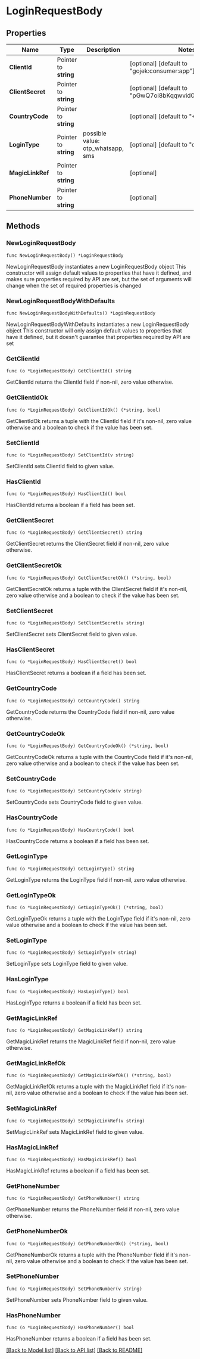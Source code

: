 # LoginRequestBody

## Properties

Name | Type | Description | Notes
------------ | ------------- | ------------- | -------------
**ClientId** | Pointer to **string** |  | [optional] [default to "gojek:consumer:app"]
**ClientSecret** | Pointer to **string** |  | [optional] [default to "pGwQ7oi8bKqqwvid09UrjqpkMEHklb"]
**CountryCode** | Pointer to **string** |  | [optional] [default to "+62"]
**LoginType** | Pointer to **string** | possible value: otp_whatsapp, sms | [optional] [default to "otp_whatsapp"]
**MagicLinkRef** | Pointer to **string** |  | [optional] 
**PhoneNumber** | Pointer to **string** |  | [optional] 

## Methods

### NewLoginRequestBody

`func NewLoginRequestBody() *LoginRequestBody`

NewLoginRequestBody instantiates a new LoginRequestBody object
This constructor will assign default values to properties that have it defined,
and makes sure properties required by API are set, but the set of arguments
will change when the set of required properties is changed

### NewLoginRequestBodyWithDefaults

`func NewLoginRequestBodyWithDefaults() *LoginRequestBody`

NewLoginRequestBodyWithDefaults instantiates a new LoginRequestBody object
This constructor will only assign default values to properties that have it defined,
but it doesn't guarantee that properties required by API are set

### GetClientId

`func (o *LoginRequestBody) GetClientId() string`

GetClientId returns the ClientId field if non-nil, zero value otherwise.

### GetClientIdOk

`func (o *LoginRequestBody) GetClientIdOk() (*string, bool)`

GetClientIdOk returns a tuple with the ClientId field if it's non-nil, zero value otherwise
and a boolean to check if the value has been set.

### SetClientId

`func (o *LoginRequestBody) SetClientId(v string)`

SetClientId sets ClientId field to given value.

### HasClientId

`func (o *LoginRequestBody) HasClientId() bool`

HasClientId returns a boolean if a field has been set.

### GetClientSecret

`func (o *LoginRequestBody) GetClientSecret() string`

GetClientSecret returns the ClientSecret field if non-nil, zero value otherwise.

### GetClientSecretOk

`func (o *LoginRequestBody) GetClientSecretOk() (*string, bool)`

GetClientSecretOk returns a tuple with the ClientSecret field if it's non-nil, zero value otherwise
and a boolean to check if the value has been set.

### SetClientSecret

`func (o *LoginRequestBody) SetClientSecret(v string)`

SetClientSecret sets ClientSecret field to given value.

### HasClientSecret

`func (o *LoginRequestBody) HasClientSecret() bool`

HasClientSecret returns a boolean if a field has been set.

### GetCountryCode

`func (o *LoginRequestBody) GetCountryCode() string`

GetCountryCode returns the CountryCode field if non-nil, zero value otherwise.

### GetCountryCodeOk

`func (o *LoginRequestBody) GetCountryCodeOk() (*string, bool)`

GetCountryCodeOk returns a tuple with the CountryCode field if it's non-nil, zero value otherwise
and a boolean to check if the value has been set.

### SetCountryCode

`func (o *LoginRequestBody) SetCountryCode(v string)`

SetCountryCode sets CountryCode field to given value.

### HasCountryCode

`func (o *LoginRequestBody) HasCountryCode() bool`

HasCountryCode returns a boolean if a field has been set.

### GetLoginType

`func (o *LoginRequestBody) GetLoginType() string`

GetLoginType returns the LoginType field if non-nil, zero value otherwise.

### GetLoginTypeOk

`func (o *LoginRequestBody) GetLoginTypeOk() (*string, bool)`

GetLoginTypeOk returns a tuple with the LoginType field if it's non-nil, zero value otherwise
and a boolean to check if the value has been set.

### SetLoginType

`func (o *LoginRequestBody) SetLoginType(v string)`

SetLoginType sets LoginType field to given value.

### HasLoginType

`func (o *LoginRequestBody) HasLoginType() bool`

HasLoginType returns a boolean if a field has been set.

### GetMagicLinkRef

`func (o *LoginRequestBody) GetMagicLinkRef() string`

GetMagicLinkRef returns the MagicLinkRef field if non-nil, zero value otherwise.

### GetMagicLinkRefOk

`func (o *LoginRequestBody) GetMagicLinkRefOk() (*string, bool)`

GetMagicLinkRefOk returns a tuple with the MagicLinkRef field if it's non-nil, zero value otherwise
and a boolean to check if the value has been set.

### SetMagicLinkRef

`func (o *LoginRequestBody) SetMagicLinkRef(v string)`

SetMagicLinkRef sets MagicLinkRef field to given value.

### HasMagicLinkRef

`func (o *LoginRequestBody) HasMagicLinkRef() bool`

HasMagicLinkRef returns a boolean if a field has been set.

### GetPhoneNumber

`func (o *LoginRequestBody) GetPhoneNumber() string`

GetPhoneNumber returns the PhoneNumber field if non-nil, zero value otherwise.

### GetPhoneNumberOk

`func (o *LoginRequestBody) GetPhoneNumberOk() (*string, bool)`

GetPhoneNumberOk returns a tuple with the PhoneNumber field if it's non-nil, zero value otherwise
and a boolean to check if the value has been set.

### SetPhoneNumber

`func (o *LoginRequestBody) SetPhoneNumber(v string)`

SetPhoneNumber sets PhoneNumber field to given value.

### HasPhoneNumber

`func (o *LoginRequestBody) HasPhoneNumber() bool`

HasPhoneNumber returns a boolean if a field has been set.


[[Back to Model list]](../README.md#documentation-for-models) [[Back to API list]](../README.md#documentation-for-api-endpoints) [[Back to README]](../README.md)


